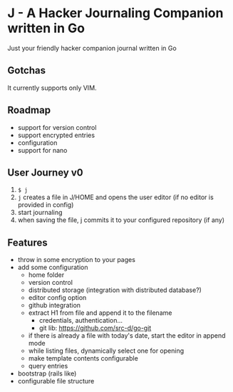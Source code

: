 # J - A Hacker Journaling Companion written in Go

Just your friendly hacker companion journal written in Go

## Gotchas

It currently supports only VIM.

## Roadmap

- support for version control
- support encrypted entries
- configuration
- support for nano

## User Journey v0

1. `$ j`
2. `j` creates a file in J/HOME and opens the user editor (if no editor is provided in config)
3. start journaling
4. when saving the file, j commits it to your configured repository (if any)

## Features

- throw in some encryption to your pages
- add some configuration
  - home folder
  - version control
  - distributed storage (integration with distributed database?)
  - editor config option
  - github integration
  - extract H1 from file and append it to the filename
    - credentials, authentication...
    - git lib: https://github.com/src-d/go-git
  - if there is already a file with today's date, start the editor in append mode
  - while listing files, dynamically select one for opening
  - make template contents configurable
  - query entries
- bootstrap (rails like)
- configurable file structure
